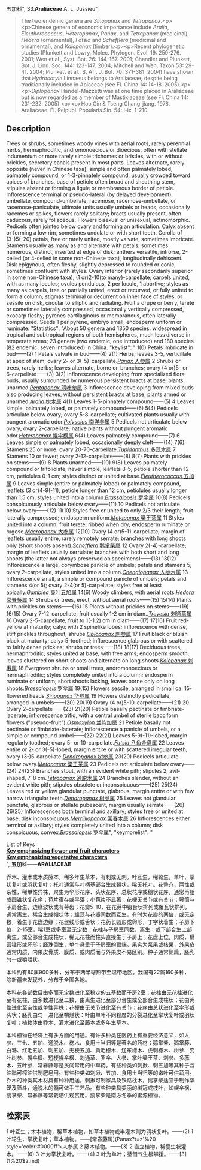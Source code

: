 五加科",
33.**Araliaceae** A. L. Jussieu",

> The two endemic genera are *Sinopanax* and *Tetrapanax*.&lt;p&gt;&lt;p&gt;Chinese genera of economic importance include *Aralia*, *Eleutherococcus*, *Heteropanax*, *Panax*, and *Tetrapanax* (medicinal), *Hedera* (ornamental), *Fatsia* and *Schefflera* (medicinal and ornamental), and *Kalopanax* (timber).&lt;p&gt;&lt;p&gt;Recent phylogenetic studies (Plunkett and Lowry, Molec. Phylogen. Evol. 19: 259-276. 2001; Wen et al., Syst. Bot. 26: 144-167. 2001; Chandler and Plunkett, Bot. J. Linn. Soc. 144: 123-147. 2004; Mitchell and Wen, Taxon 53: 29-41. 2004; Plunkett et al., S. Afr. J. Bot. 70: 371-381. 2004) have shown that *Hydrocotyle* Linnaeus belongs to Araliaceae, despite being traditionally included in Apiaceae (see Fl. China 14: 14-18. 2005).&lt;p&gt;&lt;p&gt;*Diplopanax* Handel-Mazzetti was at one time placed in Araliaceae but is now regarded as a member of Mastixiaceae (see Fl. China 14: 231-232. 2005).&lt;p&gt;&lt;p&gt;Hoo Gin &amp; Tseng Chang-jiang. 1978. Araliaceae. Fl. Reipubl. Popularis Sin. 54: i-ix, 1-210.

## Description
Trees or shrubs, sometimes woody vines with aerial roots, rarely perennial herbs, hermaphroditic, andromonoecious or dioecious, often with stellate indumentum or more rarely simple trichomes or bristles, with or without prickles, secretory canals present in most parts. Leaves alternate, rarely opposite (never in Chinese taxa), simple and often palmately lobed, palmately compound, or 1-3-pinnately compound, usually crowded toward apices of branches, base of petiole often broad and sheathing stem, stipules absent or forming a ligule or membranous border of petiole. Inflorescence terminal or pseudo-lateral (by delayed development), umbellate, compound-umbellate, racemose, racemose-umbellate, or racemose-paniculate, ultimate units usually umbels or heads, occasionally racemes or spikes, flowers rarely solitary; bracts usually present, often caducous, rarely foliaceous. Flowers bisexual or unisexual, actinomorphic. Pedicels often jointed below ovary and forming an articulation. Calyx absent or forming a low rim, sometimes undulate or with short teeth. Corolla of (3-)5(-20) petals, free or rarely united, mostly valvate, sometimes imbricate. Stamens usually as many as and alternate with petals, sometimes numerous, distinct, inserted at edge of disk; anthers versatile, introrse, 2-celled (or 4-celled in some non-Chinese taxa), longitudinally dehiscent. Disk epigynous, often fleshy, slightly depressed to rounded or conic, sometimes confluent with styles. Ovary inferior (rarely secondarily superior in some non-Chinese taxa), (1 or)2-10(to many)-carpellate; carpels united, with as many locules; ovules pendulous, 2 per locule, 1 abortive; styles as many as carpels, free or partially united, erect or recurved, or fully united to form a column; stigmas terminal or decurrent on inner face of styles, or sessile on disk, circular to elliptic and radiating. Fruit a drupe or berry, terete or sometimes laterally compressed, occasionally vertically compressed, exocarp fleshy; pyrenes cartilaginous or membranous, often laterally compressed. Seeds 1 per pyrene, embryo small, endosperm uniform or ruminate.
  "Statistics": "About 50 genera and 1350 species: widespread in tropical and subtropical regions of both hemispheres, much less diverse in temperate areas; 23 genera (two endemic, one introduced) and 180 species (82 endemic, seven introduced) in China.
  "keylist": "
1(0) Petals imbricate in bud——(2)
1 Petals valvate in bud——(4)
2(1) Herbs; leaves 3-5, verticillate at apex of stem; ovary 2- or 3(-5)-carpellate.[*Panax* 人参属](Panax.md)
2 Shrubs or trees, rarely herbs; leaves alternate, borne on branches; ovary (4 or)5- or 6-carpellate——(3)
3(2) Inflorescence developing from specialized floral buds, usually surrounded by numerous persistent bracts at base; plants unarmed.[*Pentapanax* 羽叶参属](Pentapanax.md)
3 Inflorescence developing from mixed buds also producing leaves, without persistent bracts at base; plants armed or unarmed.[*Aralia* 楤木属](Aralia.md)
4(1) Leaves 1-5-pinnately compound——(5)
4 Leaves simple, palmately lobed, or palmately compound——(6)
5(4) Pedicels articulate below ovary; ovary 5-8-carpellate; cultivated plants usually with pungent aromatic odor.[*Polyscias* 南洋参属](Polyscias.md)
5 Pedicels not articulate below ovary; ovary 2-carpellate; native plants without pungent aromatic odor.[*Heteropanax* 幌伞枫属](Heteropanax.md)
6(4) Leaves palmately compound——(7)
6 Leaves simple or palmately lobed, occasionally deeply cleft——(14)
7(6) Stamens 25 or more; ovary 20-70-carpellate.[*Tupidanthus* 多蕊木属](Tupidanthus.md)
7 Stamens 10 or fewer; ovary 2-12-carpellate——(8)
8(7) Plants with prickles on stems——(9)
8 Plants unarmed——(10)
9(8) Leaves palmately compound or trifoliolate, never simple, leaflets 3-5, petiole shorter than 12 cm, petiolules 0-1 cm; styles distinct or united at base.[*Eleutherococcus* 五加属](Eleutherococcus.md)
9 Leaves simple (entire or palmately lobed) or palmately compound, leaflets (3 or)4-9(-11), petiole longer than 12 cm, petiolules usually longer than 1.5 cm; styles united into a column.[*Brassaiopsis* 罗伞属](Brassaiopsis.md)
10(8) Pedicels conspicuously articulate below ovary——(11)
10 Pedicels not articulate below ovary——(12)
11(10) Styles free or united to only 2/3 their length; fruit laterally compressed; endosperm uniform.[*Metapanax* 梁王茶属](Metapanax.md)
11 Styles united into a column; fruit terete, ribbed when dry; endosperm ruminate or rugose.[*Macropanax* 大参属](Macropanax.md)
12(10) Ovary (4 or)5-11-carpellate; margin of leaflets usually entire, rarely remotely serrate; branches with long shoots only (short shoots absent).[*Schefflera* 鹅掌柴属](Schefflera.md)
12 Ovary 2(-4)-carpellate; margin of leaflets usually serrulate; branches with both short and long shoots (the latter not always preserved on specimens)——(13)
13(12) Inflorescence a large, corymbose panicle of umbels; petals and stamens 5; ovary 2-carpellate, styles united into a column.[*Chengiopanax* 人参木属](Chengiopanax.md)
13 Inflorescence small, a simple or compound panicle of umbels; petals and stamens 4(or 5); ovary 2-4(or 5)-carpellate; styles free at least apically.[*Gamblea* 萸叶五加属](Gamblea.md)
14(6) Woody climbers, with aerial roots.[*Hedera* 常春藤属](Hedera.md)
14 Shrubs or trees, erect, without aerial roots——(15)
15(14) Plants with prickles on stems——(16)
15 Plants without prickles on stems——(19)
16(15) Ovary 7-12-carpellate; fruit usually 1-2 cm in diam..[*Trevesia* 刺通草属](Trevesia.md)
16 Ovary 2-5-carpellate; fruit to 1(-1.2) cm in diam——(17)
17(16) Fruit red-yellow at maturity; calyx with 2 spinelike lobes; inflorescence with dense, stiff prickles throughout; shrubs.[*Oplopanax* 刺参属](Oplopanax.md)
17 Fruit black or bluish black at maturity; calyx 5-toothed; inflorescence glabrous or with scattered to fairly dense prickles; shrubs or trees——(18)
18(17) Deciduous trees, hermaphroditic; styles united at base, with free arms; endosperm smooth; leaves clustered on short shoots and alternate on long shoots.[*Kalopanax* 刺楸属](Kalopanax.md)
18 Evergreen shrubs or small trees, andromonoecious or hermaphroditic; styles completely united into a column; endosperm ruminate or uniform; short shoots lacking, leaves borne only on long shoots.[*Brassaiopsis* 罗伞属](Brassaiopsis.md)
19(15) Flowers sessile, arranged in small ca. 15-flowered heads.[*Sinopanax* 华参属](Sinopanax.md)
19 Flowers distinctly pedicellate, arranged in umbels——(20)
20(19) Ovary (4 or)5-10-carpellate——(21)
20 Ovary 2-carpellate——(23)
21(20) Petiole basally pectinate or fimbriate-lacerate; inflorescence trifid, with a central umbel of sterile bacciform flowers (\"pseudo-fruit\").[*Osmoxylon* 兰屿加属](Osmoxylon.md)
21 Petiole basally not pectinate or fimbriate-lacerate; inflorescence a panicle of umbels, or a simple or compound umbel——(22)
22(21) Leaves 5-9(-11)-lobed, margin regularly toothed; ovary 5- or 10-carpellate.[*Fatsia* 八角金盘属](Fatsia.md)
22 Leaves entire or 2- or 3(-5)-lobed, margin entire or with scattered irregular teeth; ovary (3-)5-carpellate.[*Dendropanax* 树参属](Dendropanax.md)
23(20) Pedicels articulate below ovary.[*Metapanax* 梁王茶属](Metapanax.md)
23 Pedicels not articulate below ovary——(24)
24(23) Branches stout, with an evident white pith; stipules 2, awl-shaped, 7-8 cm.[*Tetrapanax* 通脱木属](Tetrapanax.md)
24 Branches slender, without an evident white pith; stipules obsolete or inconspicuous——(25)
25(24) Leaves red or yellow glandular punctate, glabrous, margin entire or with few narrow triangular teeth.[*Dendropanax* 树参属](Dendropanax.md)
25 Leaves not glandular punctate, glabrous or stellate pubescent, margin usually serrate——(26)
26(25) Inflorescences both terminal and axillary; styles free or united at base; disk inconspicuous.[*Merrilliopanax* 常春木属](Merrilliopanax.md)
26 Inflorescences either terminal or axillary; styles completely united into a column; disk conspicuous, convex.[*Brassaiopsis* 罗伞属",](Brassaiopsis.md)
  "keymorelist": "<div class='keymorediv'><div>List of Keys</div><div><a href='/info/Araliaceae?t=foc'>**Key emphasizing flower and fruit characters**</a></div><div><a href='/info/Araliaceae?t=foc&key_no=2'>**Key emphasizing vegetative characters**</a></div></div>",
**五加科——ARALIACEAE**

乔木、灌木或木质藤本，稀多年生草本，有刺或无刺。叶互生，稀轮生，单叶、掌状复叶或羽状复叶；托叶通常与叶柄基部合生成鞘状，稀无托叶。花整齐，两性或杂性，稀单性异株，聚生为伞形花序、头状花序、总状花序或穗状花序，通常再组成圆锥状复花序；苞片宿存或早落；小苞片不显著；花梗无关节或有关节；萼筒与子房合生，边缘波状或有萼齿；花瓣5-10，在花芽中镊合状排列或覆瓦状排列，通常离生，稀合生成帽状体；雄蕊与花瓣同数而互生，有时为花瓣的两倍，或无定数，着生于花盘边缘；花丝线形或舌状；花药长圆形或卵形，丁字状着生；子房下位，2-15室，稀1室或多室至无定数；花柱与子房室同数，离生；或下部合生上部离生，或全部合生成柱状，稀无花柱而柱头直接生于子房上；花盘上位，肉质，扁圆锥形或环形；胚珠倒生，单个悬垂于子房室的顶端。果实为浆果或核果，外果皮通常肉质，内果皮骨质、膜质、或肉质而与外果皮不易区别。种子通常侧扁，胚乳匀一或嚼烂状。

本科约有80属900多种，分布于两半球热带至温带地区。我国有22属160多种，除新疆未发现外，分布于全国各地。

本科花各部数目由多而无定数进化至稳定的五基数而子房2室；花柱由无花柱进化至有花柱，由多数进化至二数，由离生进化至部分合生或全部合生成柱状；花由两性进化至杂性或单性异株；花梗由无关节进化至有关节；花序由总状进化至伞形或头状；胚乳由匀一进化至嚼烂状：叶由单叶不同程度的分裂进化至掌状复叶或羽状复叶；植物体由乔木、灌木进化至藤本或多年生草本。

本科植物在经济上有多方面的用途。有许多种类在医药上有重要经济意义，如人参、三七、五加、通脱木、楤木、食用土当归等是著名的药材；鹅掌柴、鹅掌藤、白簕、红毛五加、刺五加、无梗五加、黄毛楤木、辽东楤木、虎刺楤木、树参、变叶树参、幌伞枫、短梗幌伞枫、刺通草、罗伞、大参、掌叶梁王茶、刺参、多蕊木、五叶参、常春藤等是民间常用的中草药。有些种类如刺揪、刺五加等其种子含油脂可榨油供制肥皂用。有些种类如刺揪、五加、食用土当归等的嫩叶可供蔬用。乔木的种类其木材具有种种用途，刺揪可制家具及铁路枕木，鹅掌柴适宜于制作蒸笼及筛斗，通脱木的髓可做手工艺品。有些种类具美丽的树冠或枝叶，如幌伞枫、鹅掌柴、常春藤等常栽培供观赏用。鹅掌柴是南方冬季的蜜源植物。

## 检索表

1 叶互生；木本植物，稀草本植物，如草本植物或半灌木则为羽状复叶。——(2)
1 叶轮生，掌状复叶；草本植物。——[常春藤属](Panax?t=z'%20 style='color:#0000ff'>人参属</a>
2 藤本植物。——(3)
2 直立植物，稀蔓生状灌木。——(6)
3 叶为掌状复叶。——(4)
3 叶为单叶；茎借气生根攀援。——[$3]($1%20$2.md)
